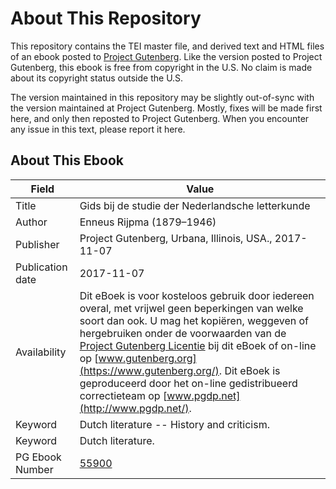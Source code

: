 # About This Repository

This repository contains the TEI master file, and derived text and HTML files of an ebook posted to [Project Gutenberg](https://www.gutenberg.org/). Like the version posted to Project Gutenberg, this ebook is free from copyright in the U.S. No claim is made about its copyright status outside the U.S.

The version maintained in this repository may be slightly out-of-sync with the version maintained at Project Gutenberg. Mostly, fixes will be made first here, and only then reposted to Project Gutenberg. When you encounter any issue in this text, please report it here.

## About This Ebook

| Field | Value |
| ----- | ----- |
| Title | Gids bij de studie der Nederlandsche letterkunde |
| Author | Enneus Rijpma (1879–1946) |
| Publisher | Project Gutenberg, Urbana, Illinois, USA., 2017-11-07 |
| Publication date | 2017-11-07 |
| Availability | Dit eBoek is voor kosteloos gebruik door iedereen overal, met vrijwel geen beperkingen van welke soort dan ook. U mag het kopiëren, weggeven of hergebruiken onder de voorwaarden van de [Project Gutenberg Licentie](https://www.gutenberg.org/license) bij dit eBoek of on-line op [www.gutenberg.org](https://www.gutenberg.org/). Dit eBoek is geproduceerd door het on-line gedistribueerd correctieteam op [www.pgdp.net](http://www.pgdp.net/). |
| Keyword | Dutch literature -- History and criticism. |
| Keyword | Dutch literature. |
| PG Ebook Number | [55900](https://www.gutenberg.org/ebooks/55900) |
